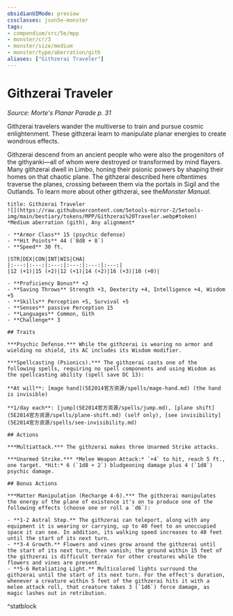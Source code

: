 ```yaml
---
obsidianUIMode: preview
cssclasses: json5e-monster
tags:
- compendium/src/5e/mpp
- monster/cr/3
- monster/size/medium
- monster/type/aberration/gith
aliases: ["Githzerai Traveler"]
---
```

# Githzerai Traveler
*Source: Morte's Planar Parade p. 31*  

Githzerai travelers wander the multiverse to train and pursue cosmic enlightenment. These githzerai learn to manipulate planar energies to create wondrous effects.

Githzerai descend from an ancient people who were also the progenitors of the githyanki—all of whom were destroyed or transformed by mind flayers. Many githzerai dwell in Limbo, honing their psionic powers by shaping their homes on that chaotic plane. The githzerai described here oftentimes traverse the planes, crossing between them via the portals in Sigil and the Outlands. To learn more about other githzerai, see the*Monster Manual*.

```ad-statblock
title: Githzerai Traveler
![](https://raw.githubusercontent.com/5etools-mirror-2/5etools-img/main/bestiary/tokens/MPP/Githzerai%20Traveler.webp#token)
*Medium aberration (gith), Any alignment*

- **Armor Class** 15 (psychic defense)
- **Hit Points** 44 (`8d8 + 8`)
- **Speed** 30 ft.

|STR|DEX|CON|INT|WIS|CHA|
|:---:|:---:|:---:|:---:|:---:|:---:|
|12 (+1)|15 (+2)|12 (+1)|14 (+2)|16 (+3)|10 (+0)|

- **Proficiency Bonus** +2
- **Saving Throws** Strength +3, Dexterity +4, Intelligence +4, Wisdom +5
- **Skills** Perception +5, Survival +5
- **Senses** passive Perception 15
- **Languages** Common, Gith
- **Challenge** 3

## Traits

***Psychic Defense.*** While the githzerai is wearing no armor and wielding no shield, its AC includes its Wisdom modifier.

***Spellcasting (Psionics).*** The githzerai casts one of the following spells, requiring no spell components and using Wisdom as the spellcasting ability (spell save DC 13):

**At will**: [mage hand](5E2014官方资源/spells/mage-hand.md) (the hand is invisible)

**1/day each**: [jump](5E2014官方资源/spells/jump.md), [plane shift](5E2014官方资源/spells/plane-shift.md) (self only), [see invisibility](5E2014官方资源/spells/see-invisibility.md)

## Actions

***Multiattack.*** The githzerai makes three Unarmed Strike attacks.

***Unarmed Strike.*** *Melee Weapon Attack:* `+4` to hit, reach 5 ft., one target. *Hit:* 6 (`1d8 + 2`) bludgeoning damage plus 4 (`1d8`) psychic damage.

## Bonus Actions

***Matter Manipulation (Recharge 4-6).*** The githzerai manipulates the energy of the plane of existence it's on to produce one of the following effects (choose one or roll a `d6`):

- **1-2 Astral Step.** The githzerai can teleport, along with any equipment it is wearing or carrying, up to 40 feet to an unoccupied space it can see. In addition, its walking speed increases to 40 feet until the start of its next turn.  
- **3-4 Growth.** Flowers and vines grow around the githzerai until the start of its next turn, then vanish; the ground within 15 feet of the githzerai is difficult terrain for other creatures while the flowers and vines are present.  
- **5-6 Retaliating Light.** Multicolored lights surround the githzerai until the start of its next turn. For the effect's duration, whenever a creature within 5 feet of the githzerai hits it with a melee attack roll, that creature takes 3 (`1d6`) force damage, as magic lashes out in retribution.  
```
^statblock